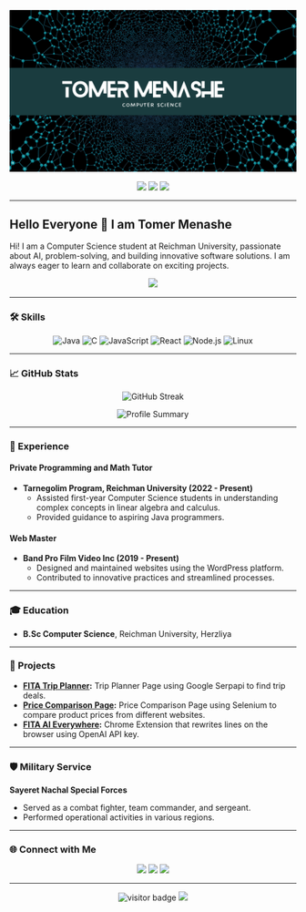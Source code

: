 <p align="center">
  <img src="https://github.com/TomerMenashe/TomerMenashe/blob/main/Blue%20Modern%20Photo%20Technology%20YouTube%20Banner.png" alt="profile banner" width="1200">
</p>

<p align="center">
  <a href="mailto:Tomer.menashe.15@gmail.com"><img src="https://img.shields.io/badge/Email-D14836?style=for-the-badge&logo=gmail&logoColor=white"></a>
  <a href="https://www.linkedin.com/in/menashe-tomer"><img src="https://img.shields.io/badge/LinkedIn-0077B5?style=for-the-badge&logo=linkedin&logoColor=white"></a>
  <a href="https://github.com/TomerMenashe"><img src="https://img.shields.io/badge/GitHub-181717?style=for-the-badge&logo=github&logoColor=white"></a>
</p>

---

## Hello Everyone 👋 I am Tomer Menashe

Hi! I am a Computer Science student at Reichman University, passionate about AI, problem-solving, and building innovative software solutions. I am always eager to learn and collaborate on exciting projects.

<p align="center">
  <img src="https://media.giphy.com/media/6ib6KPmkeAjDTxMxij/giphy.gif" width="400">
</p>

---

### 🛠 Skills

<p align="center">
  <img src="https://img.shields.io/badge/Java-ED8B00?style=for-the-badge&logo=java&logoColor=white" alt="Java">
  <img src="https://img.shields.io/badge/C-00599C?style=for-the-badge&logo=c&logoColor=white" alt="C">
  <img src="https://img.shields.io/badge/JavaScript-323330?style=for-the-badge&logo=javascript&logoColor=F7DF1E" alt="JavaScript">
  <img src="https://img.shields.io/badge/React-20232A?style=for-the-badge&logo=react&logoColor=61DAFB" alt="React">
  <img src="https://img.shields.io/badge/Node.js-43853D?style=for-the-badge&logo=node-dot-js&logoColor=white" alt="Node.js">
  <img src="https://img.shields.io/badge/Linux-FCC624?style=for-the-badge&logo=linux&logoColor=black" alt="Linux">
</p>

---

### 📈 GitHub Stats

<p align="center">
  <img src="http://github-readme-streak-stats.herokuapp.com?user=TomerMenashe&theme=radical&date_format=M%20j%5B%2C%20Y%5D" alt="GitHub Streak">
</p>

<p align="center">
  <img src="https://github-profile-summary-cards.vercel.app/api/cards/profile-details?username=TomerMenashe&theme=radical" alt="Profile Summary">
</p>

---

### 💼 Experience

#### Private Programming and Math Tutor
- **Tarnegolim Program, Reichman University (2022 - Present)**
  - Assisted first-year Computer Science students in understanding complex concepts in linear algebra and calculus.
  - Provided guidance to aspiring Java programmers.

#### Web Master
- **Band Pro Film Video Inc (2019 - Present)**
  - Designed and maintained websites using the WordPress platform.
  - Contributed to innovative practices and streamlined processes.

---

### 🎓 Education

- **B.Sc Computer Science**, Reichman University, Herzliya

---

### 🌟 Projects

- **[FITA Trip Planner](https://github.com/TomerMenashe/FITA-Trip-Planner):** Trip Planner Page using Google Serpapi to find trip deals.
- **[Price Comparison Page](https://github.com/TomerMenashe/price-comparison-page):** Price Comparison Page using Selenium to compare product prices from different websites.
- **[FITA AI Everywhere](https://github.com/TomerMenashe/FITA-AIEverywhere):** Chrome Extension that rewrites lines on the browser using OpenAI API key.

---

### 🛡 Military Service

**Sayeret Nachal Special Forces**
- Served as a combat fighter, team commander, and sergeant.
- Performed operational activities in various regions.

---

### 🌐 Connect with Me

<p align="center">
  <a href="https://www.linkedin.com/in/menashe-tomer"><img src="https://img.shields.io/badge/LinkedIn-0077B5?style=for-the-badge&logo=linkedin&logoColor=white"></a>
  <a href="mailto:Tomer.menashe.15@gmail.com"><img src="https://img.shields.io/badge/Email-D14836?style=for-the-badge&logo=gmail&logoColor=white"></a>
  <a href="https://github.com/tomer-menashe"><img src="https://img.shields.io/badge/GitHub-181717?style=for-the-badge&logo=github&logoColor=white"></a>
</p>

---

<p align="center">
   <img src="https://visitor-badge.laobi.icu/badge?page_id=tomer-menashe.tomer-menashe" alt="visitor badge"/>
  <img src="https://media.giphy.com/media/L8K62iTDkzGX6/giphy.gif" width="300">
</p>
